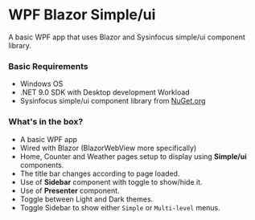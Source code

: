 # WPF Blazor Simple/ui
A basic WPF app that uses Blazor and Sysinfocus simple/ui component library.

### Basic Requirements
- Windows OS
- .NET 9.0 SDK with Desktop development Workload
- Sysinfocus simple/ui component library from [NuGet.org](https://www.nuget.org/packages/Sysinfocus.AspNetCore.Components)

### What's in the box?
- A basic WPF app
- Wired with Blazor (BlazorWebView more specifically)
- Home, Counter and Weather pages setup to display using **Simple/ui** components.
- The title bar changes according to page loaded.
- Use of **Sidebar** component with toggle to show/hide it.
- Use of **Presenter** component.
- Toggle between Light and Dark themes.
- Toggle Sidebar to show either `Simple` or `Multi-level` menus.
